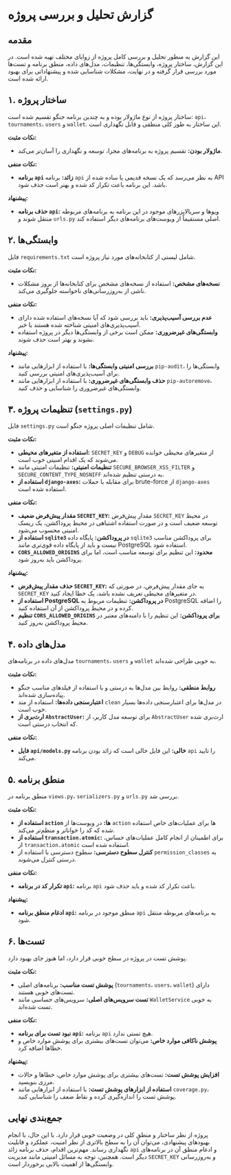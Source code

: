 # گزارش تحلیل و بررسی پروژه

## مقدمه
این گزارش به منظور تحلیل و بررسی کامل پروژه از زوایای مختلف تهیه شده است. در این گزارش، ساختار پروژه، وابستگی‌ها، تنظیمات، مدل‌های داده، منطق برنامه و تست‌ها مورد بررسی قرار گرفته و در نهایت، مشکلات شناسایی شده و پیشنهاداتی برای بهبود ارائه شده است.

## ۱. ساختار پروژه
ساختار پروژه از نوع ماژولار بوده و به چندین برنامه جنگو تقسیم شده است: `api`، `tournaments`، `users` و `wallet`. این ساختار به طور کلی منطقی و قابل نگهداری است.

**نکات مثبت:**
- **ماژولار بودن:** تقسیم پروژه به برنامه‌های مجزا، توسعه و نگهداری را آسان‌تر می‌کند.

**نکات منفی:**
- **برنامه `api` زائد:** برنامه `api` به نظر می‌رسد که یک نسخه قدیمی یا ساده شده از API باشد. این برنامه باعث تکرار کد شده و بهتر است حذف شود.

**پیشنهاد:**
- **حذف برنامه `api`:** ویوها و سریالایزرهای موجود در این برنامه به برنامه‌های مربوطه منتقل شوند و `urls.py` اصلی مستقیماً از ویوست‌های برنامه‌های دیگر استفاده کند.

## ۲. وابستگی‌ها
فایل `requirements.txt` شامل لیستی از کتابخانه‌های مورد نیاز پروژه است.

**نکات مثبت:**
- **نسخه‌های مشخص:** استفاده از نسخه‌های مشخص برای کتابخانه‌ها از بروز مشکلات ناشی از به‌روزرسانی‌های ناخواسته جلوگیری می‌کند.

**نکات منفی:**
- **عدم بررسی آسیب‌پذیری:** باید بررسی شود که آیا نسخه‌های استفاده شده دارای آسیب‌پذیری‌های امنیتی شناخته شده هستند یا خیر.
- **وابستگی‌های غیرضروری:** ممکن است برخی از وابستگی‌ها دیگر در پروژه استفاده نشوند و بهتر است حذف شوند.

**پیشنهاد:**
- **بررسی امنیتی وابستگی‌ها:** با استفاده از ابزارهایی مانند `pip-audit`، وابستگی‌ها را برای آسیب‌پذیری‌های امنیتی بررسی کنید.
- **حذف وابستگی‌های غیرضروری:** با استفاده از ابزارهایی مانند `pip-autoremove`، وابستگی‌های غیرضروری را شناسایی و حذف کنید.

## ۳. تنظیمات پروژه (`settings.py`)
فایل `settings.py` شامل تنظیمات اصلی پروژه جنگو است.

**نکات مثبت:**
- **استفاده از متغیرهای محیطی:** `SECRET_KEY` و `DEBUG` از متغیرهای محیطی خوانده می‌شوند که یک اقدام امنیتی خوب است.
- **تنظیمات امنیتی:** تنظیمات امنیتی مانند `SECURE_BROWSER_XSS_FILTER` و `SECURE_CONTENT_TYPE_NOSNIFF` به درستی تنظیم شده‌اند.
- **استفاده از `django-axes`:** برای مقابله با حملات brute-force از `django-axes` استفاده شده است.

**نکات منفی:**
- **مقدار پیش‌فرض ضعیف `SECRET_KEY`:** مقدار پیش‌فرض `SECRET_KEY` در محیط توسعه ضعیف است و در صورت استفاده اشتباهی در محیط پروداکشن، یک ریسک امنیتی محسوب می‌شود.
- **استفاده از `sqlite3` در پروداکشن:** پایگاه داده `sqlite3` برای پروداکشن مناسب نیست و باید از پایگاه داده قوی‌تری مانند PostgreSQL استفاده شود.
- **`CORS_ALLOWED_ORIGINS` محدود:** این تنظیم برای توسعه مناسب است، اما برای پروداکشن باید به‌روز شود.

**پیشنهاد:**
- **حذف مقدار پیش‌فرض `SECRET_KEY`:** به جای مقدار پیش‌فرض، در صورتی که `SECRET_KEY` در متغیرهای محیطی تعریف نشده باشد، یک خطا ایجاد کنید.
- **استفاده از PostgreSQL در پروداکشن:** تنظیمات مربوط به PostgreSQL را اضافه کرده و در محیط پروداکشن از آن استفاده کنید.
- **تنظیم `CORS_ALLOWED_ORIGINS` برای پروداکشن:** این تنظیم را با دامنه‌های معتبر در محیط پروداکشن به‌روز کنید.

## ۴. مدل‌های داده
مدل‌های داده در برنامه‌های `tournaments`، `users` و `wallet` به خوبی طراحی شده‌اند.

**نکات مثبت:**
- **روابط منطقی:** روابط بین مدل‌ها به درستی و با استفاده از فیلدهای مناسب جنگو پیاده‌سازی شده‌اند.
- **اعتبارسنجی داده‌ها:** استفاده از متد `clean` در مدل‌ها برای اعتبارسنجی داده‌ها بسیار خوب است.
- **ارث‌بری از `AbstractUser`:** برای توسعه مدل کاربر، از `AbstractUser` ارث‌بری شده که انتخاب درستی است.

**نکات منفی:**
- **فایل `api/models.py` خالی:** این فایل خالی است که زائد بودن برنامه `api` را تایید می‌کند.

## ۵. منطق برنامه
منطق برنامه در `views.py`، `serializers.py` و `urls.py` بررسی شد.

**نکات مثبت:**
- **استفاده از `action` ها:** در ویوست‌ها از `action` ها برای عملیات‌های خاص استفاده شده که کد را خواناتر و منظم‌تر می‌کند.
- **استفاده از `transaction.atomic`:** برای اطمینان از انجام کامل عملیات‌های حساس، از `transaction.atomic` استفاده شده است.
- **کنترل سطوح دسترسی:** سطوح دسترسی با استفاده از `permission_classes` به درستی کنترل می‌شوند.

**نکات منفی:**
- **تکرار کد در برنامه `api`:** برنامه `api` باعث تکرار کد شده و باید حذف شود.

**پیشنهاد:**
- **ادغام منطق برنامه `api`:** منطق موجود در برنامه `api` به برنامه‌های مربوطه منتقل شود.

## ۶. تست‌ها
پوشش تست در پروژه در سطح خوبی قرار دارد، اما هنوز جای بهبود دارد.

**نکات مثبت:**
- **پوشش تست مناسب:** برنامه‌های اصلی (`tournaments`، `users`، `wallet`) دارای تست‌های خوبی هستند.
- **تست سرویس‌های اصلی:** سرویس‌های حساسی مانند `WalletService` به خوبی تست شده‌اند.

**نکات منفی:**
- **نبود تست برای برنامه `api`:** برنامه `api` هیچ تستی ندارد.
- **پوشش ناکافی موارد خاص:** می‌توان تست‌های بیشتری برای پوشش موارد خاص و خطاها اضافه کرد.

**پیشنهاد:**
- **افزایش پوشش تست:** تست‌های بیشتری برای پوشش موارد خاص، خطاها و حالات مرزی بنویسید.
- **استفاده از ابزارهای پوشش تست:** با استفاده از ابزارهایی مانند `coverage.py`، پوشش تست را اندازه‌گیری کرده و نقاط ضعف را شناسایی کنید.

## جمع‌بندی نهایی
پروژه از نظر ساختار و منطق کلی در وضعیت خوبی قرار دارد. با این حال، با انجام بهبودهای پیشنهادی، می‌توان آن را به سطح بالاتری از نظر امنیت، عملکرد و قابلیت نگهداری رساند. مهم‌ترین اقدام، حذف برنامه زائد `api` و ادغام منطق آن در برنامه‌های دیگر است. همچنین، توجه به مسائل امنیتی مانند مدیریت `SECRET_KEY` و به‌روزرسانی وابستگی‌ها از اهمیت بالایی برخوردار است.

